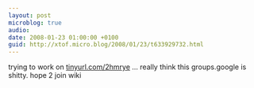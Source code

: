 ```yaml
---
layout: post
microblog: true
audio: 
date: 2008-01-23 01:00:00 +0100
guid: http://xtof.micro.blog/2008/01/23/t633929732.html
---
```

trying to work on [tinyurl.com/2hmrye](http://tinyurl.com/2hmrye) ... really think this groups.google is shitty. hope 2 join  wiki
